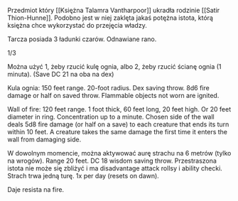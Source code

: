 Przedmiot który [[Księżna Talamra Vantharpoor]] ukradła rodzinie [[Satir Thion-Hunne]]. Podobno jest w niej zaklęta jakaś potężna istota, którą księżna chce wykorzystać do przejęcia władzy.

Tarcza posiada 3 ładunki czarów. Odnawiane rano.

1/3

Można użyć 1, żeby rzucić kulę ognia, albo 2, żeby rzucić ścianę ognia (1 minuta). (Save DC 21 na oba na dex)

Kula ognia: 150 feet range. 20-foot radius. Dex saving throw. 8d6 fire damage or half on saved throw. Flammable objects not worn are ignited.

Wall of fire: 120 feet range. 1 foot thick, 60 feet long, 20 feet high. Or 20 feet diameter in ring. Concentration up to a minute.
Chosen side of the wall deals 5d8 fire damage (or half on a save) to each creature that ends its turn within 10 feet. A creature takes the same damage the first time it enters the wall from damaging side.

W dowolnym momencie, można aktywować aurę strachu na 6 metrów (tylko na wrogów). 
Range 20 feet. DC 18 wisdom saving throw.
Przestraszona istota nie może się zbliżyć i ma disadvantage attack rollsy i ability checki. Strach trwa jedną turę.
1x per day (resets on dawn).

Daje resista na fire.
